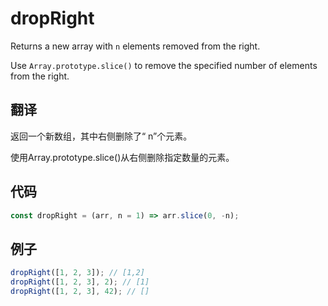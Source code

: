 # dropRight

Returns a new array with `n` elements removed from the right.

Use `Array.prototype.slice()` to remove the specified number of elements from the right.

## 翻译

返回一个新数组，其中右侧删除了“ n”个元素。

使用Array.prototype.slice()从右侧删除指定数量的元素。

## 代码

```js
const dropRight = (arr, n = 1) => arr.slice(0, -n);
```

## 例子

```js
dropRight([1, 2, 3]); // [1,2]
dropRight([1, 2, 3], 2); // [1]
dropRight([1, 2, 3], 42); // []
```
